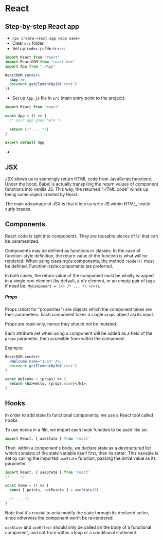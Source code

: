 # React

## Step-by-step React app

* `npx create-react-app <app name>`
* Clear `src` folder.
* Set up `index.js` file in `src`:

```jsx
import React from "react"
import ReactDOM from "react-dom"
import App from "./App"

ReactDOM.render(
  <App />,
  document.getElementById('root')
))
```

* Set up `App.js` file in `src` (main entry point to the project):

```jsx
import React from "react"

const App = () => {
  /* your app goes here */
  
  return (/* ... */)
}

export default App
```

* 

## JSX

JSX allows us to seemingly return HTML code from JavaScript functions. Under the hood, Babel is actually transpiling the return values of component functions into vanilla JS. This way, the returned "HTML code" winds up being some object created by React.

The main advantage of JSX is that it lets us write JS within HTML, inside curly braces.


## Components

React code is split into components. They are reusable pieces of UI that can be parametrized.

Components may be defined as functions or classes. In the case of function-style definition, the return value of the function is what will be rendered. When using class-style components, the method `render()` must be defined. Function-style components are preferred.

In both cases, the return value of the component must be wholly wrapped in a single root element (by default, a *div* element, or an empty pair of tags if need be: `MyComponent = (<> /* ... */ </>)`).

##### Props

Props (short for "properties") are objects which the component takes are their parameters. Each component takes a single `props` object asi its input.

Props are read-only, hence they should not be mutated.

Each attribute set when using a component will be added as a field of the `props` parameter, then accesible from within the component.

Example:

```jsx
ReactDOM.render(
  <Welcome name="Juan" />,
  document.getElementById('root')
)

const Welcome = (props) => {
  return <h1>Hello, {props.name}</h1>;
}
```

## Hooks

In order to add state fo functional components, we use a React tool called *hooks*.

To use hooks in a file, we import each hook function to be used like so:

```jsx
import React, { useState } from 'react'
```

Then, within a component's body, we declare state as a destructured list which consists of the state variable itself first, then its setter. This variable is set by calling the imported `useState` function, passing the initial value as its parameter.

```jsx
import React, { useState } from 'react'
/* ... */

const Game = () => {
  const [ points, setPoints ] = useState(0)

  /* ... */
}
```

Note that it's crucial to only modify the state through its declared setter, since otherwise the component won't be re-rendered.

`useState` and `useEffect` should only be called on the body of a functional component, and not from within a loop or a conditional statement.
